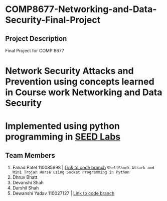 # COMP8677-Networking-and-Data-Security-Final-Project

## Project Description
Final Project for COMP 8677 
# Network Security Attacks and Prevention using concepts learned in Course work Networking and Data Security
# Implemented using python programming in [SEED Labs](https://seedsecuritylabs.org/)

## Team Members

1. Fahad Patel 110085698 | [Link to code branch](https://github.com/Fahadjr/COMP8677-Networking-and-Data-Security-Final-Project/tree/ShellShock_and_Trojan_Horse_Attack) ```ShellShock Attack and Mini Trojan Horse using Socket Programming in Python```
2. Dhruv Bhatt 
3. Devanshi Shah
4. Darshil Shah
5. Dewanshi Yadav 110027127 | [Link to code branch](https://github.com/Fahadjr/COMP8677-Networking-and-Data-Security-Final-Project/tree/Local_DNS_Attack_And_Detection)
